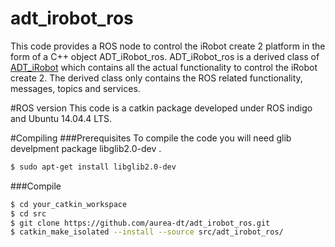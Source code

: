 # adt_irobot_ros
This code provides a ROS node to control the iRobot create 2 platform in the form of a C++ object
 ADT_iRobot_ros. 
ADT_iRobot_ros is a derived class of [ADT_iRobot](https://github.com/aurea-dt/ADT_iRobot) 
which contains all the actual functionality to control the iRobot create 2. The 
derived class only contains the ROS related functionality, messages, topics and services. 

#ROS version
This code is a catkin package developed under ROS indigo and Ubuntu 14.04.4 LTS.

#Compiling
###Prerequisites
To compile the code you will need glib develpment package libglib2.0-dev .

``` bash
$ sudo apt-get install libglib2.0-dev
```
###Compile
``` bash
$ cd your_catkin_workspace
$ cd src
$ git clone https://github.com/aurea-dt/adt_irobot_ros.git
$ catkin_make_isolated --install --source src/adt_irobot_ros/
```
